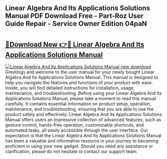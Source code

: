 ## Linear Algebra And Its Applications Solutions Manual PDF Download Free - Part-Roz User Guide Repair - Service Owner Edition 04paN

# <h2><a href="http://bc43124.oget.top/?id=Linear+Algebra+And+Its+Applications+Solutions+Manual">🔗Download New 👉🔴 Linear Algebra And Its Applications Solutions Manual</a></h2>

[![Linear Algebra And Its Applications Solutions Manual new download](https://i.imgur.com/5g1atiW.png)](http://bc43124.oget.top/?id=Linear+Algebra+And+Its+Applications+Solutions+Manual)
Greetings and welcome to the user manual for your newly bought Linear Algebra And Its Applications Solutions Manual. This manual is designed to help you navigate the features and functions of your product with ease. Inside, you will find detailed instructions for installation, usage, maintenance, and troubleshooting. Before using your Linear Algebra And Its Applications Solutions Manual, please take a moment to read this manual carefully. It contains essential information on product setup, operation, maintenance, and troubleshooting, ensuring that you are able to use the product safely and effectively. Linear Algebra And Its Applications Solutions Manual offers users an impressive collection of advanced features, such as gesture control, hands-free operation, customizable shortcuts, and automated tasks, all easily accessible through the user interface. Our expectation is that the Linear Algebra And Its Applications Solutions Manual has been a valuable and informative resource in your journey to becoming proficient in using your new gadget. Should you need any assistance or clarification, please do not hesitate to contact our support team.
